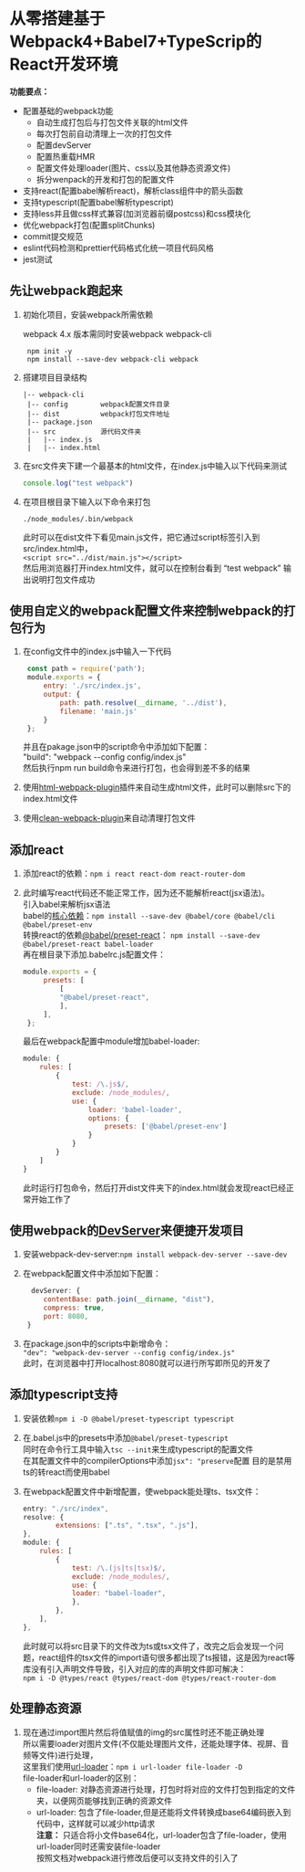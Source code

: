 # 从零搭建基于Webpack4+Babel7+TypeScrip的React开发环境  

**功能要点：**  

- 配置基础的webpack功能  
  - 自动生成打包后与打包文件关联的html文件  
  - 每次打包前自动清理上一次的打包文件  
  - 配置devServer  
  - 配置热重载HMR  
  - 配置文件处理loader(图片、css以及其他静态资源文件)  
  - 拆分wenpack的开发和打包的配置文件
- 支持react(配置babel解析react)，解析class组件中的箭头函数
- 支持typescript(配置babel解析typescript)  
- 支持less并且做css样式兼容(加浏览器前缀postcss)和css模块化  
- 优化webpack打包(配置splitChunks)  
- commit提交规范  
- eslint代码检测和prettier代码格式化统一项目代码风格  
- jest测试

## 先让webpack跑起来  

1. 初始化项目，安装webpack所需依赖

    webpack 4.x 版本需同时安装webpack webpack-cli  

   ```  shell
    npm init -y
    npm install --save-dev webpack-cli webpack  
   ```

2. 搭建项目目录结构  

   ``` text
   |-- webpack-cli
    |-- config        webpack配置文件目录
    |-- dist          webpack打包文件地址
    |-- package.json
    |-- src           源代码文件夹
    |   |-- index.js
    |   |-- index.html

   ```

3. 在src文件夹下建一个最基本的html文件，在index.js中输入以下代码来测试  

    ``` JavaScript
    console.log("test webpack")
    ```  

4. 在项目根目录下输入以下命令来打包  

   ``` shell
   ./node_modules/.bin/webpack
   ```

    此时可以在dist文件下看见main.js文件，把它通过script标签引入到src/index.html中，  
   `<script src="../dist/main.js"></script>`  
   然后用浏览器打开index.html文件，就可以在控制台看到 “test webpack” 输出说明打包文件成功  

## 使用自定义的webpack配置文件来控制webpack的打包行为  

1. 在config文件中的index.js中输入一下代码  

   ``` JavaScript
    const path = require('path');
    module.exports = {
        entry: './src/index.js',
        output: {
            path: path.resolve(__dirname, '../dist'),
            filename: 'main.js'
        }
    };
   ```

    并且在pakage.json中的script命令中添加如下配置：  
    "build": "webpack --config config/index.js"  
    然后执行npm run build命令来进行打包，也会得到差不多的结果

2. 使用[html-webpack-plugin](https://www.webpackjs.com/plugins/html-webpack-plugin/)插件来自动生成html文件，此时可以删除src下的index.html文件  

3. 使用[clean-webpack-plugin](https://github.com/johnagan/clean-webpack-plugin)来自动清理打包文件  

## 添加react  

1. 添加react的依赖：`npm i react react-dom react-router-dom`  

2. 此时编写react代码还不能正常工作，因为还不能解析react(jsx语法)。  
   引入babel来解析jsx语法  
   babel的[核心依赖](https://babeljs.io/docs/en/usage)：`npm install --save-dev @babel/core @babel/cli @babel/preset-env`  
   转换react的依赖[@babel/preset-react](https://babeljs.io/docs/en/babel-preset-react#babelrcjs)： `npm install --save-dev @babel/preset-react babel-loader`  
   再在根目录下添加.babelrc.js配置文件：  

   ``` javascript
   module.exports = {
        presets: [
            [
            "@babel/preset-react",
            ],
        ],
    };
   ```

   最后在webpack配置中module增加babel-loader:  

    ``` javascript
    module: {
        rules: [
            {
                test: /\.js$/,
                exclude: /node_modules/,
                use: {
                    loader: 'babel-loader',
                    options: {
                        presets: ['@babel/preset-env']
                    }
                }
            }
        ]
    }
    ```

    此时运行打包命令，然后打开dist文件夹下的index.html就会发现react已经正常开始工作了  

## 使用webpack的[DevServer](https://github.com/webpack/webpack-dev-server)来便捷开发项目  

1. 安装webpack-dev-server:`npm install webpack-dev-server --save-dev`  

2. 在webpack配置文件中添加如下配置：  

   ``` JavaScript
     devServer: {
        contentBase: path.join(__dirname, "dist"),
        compress: true,
        port: 8080,
    }
    ```

3. 在package.json中的scripts中新增命令：  
`"dev": "webpack-dev-server --config config/index.js"`  
此时，在浏览器中打开localhost:8080就可以进行所写即所见的开发了

## 添加typescript支持  

1. 安装依赖`npm i -D @babel/preset-typescript typescript`  

2. 在.babel.js中的presets中添加`@babel/preset-typescript`  
    同时在命令行工具中输入`tsc --init`来生成typescript的配置文件  
    在其配置文件中的compilerOptions中添加`jsx": "preserve`配置
    目的是禁用ts的转react而使用babel

3. 在webpack配置文件中新增配置，使webpack能处理ts、tsx文件：  

    ``` javascript
    entry: "./src/index",
    resolve: {
            extensions: [".ts", ".tsx", ".js"],
    },
    module: {
        rules: [
            {
                test: /\.(js|ts|tsx)$/,
                exclude: /node_modules/,
                use: {
                loader: "babel-loader",
                },
            },
        ],
    },
    ```

    此时就可以将src目录下的文件改为ts或tsx文件了，改完之后会发现一个问题，react组件的tsx文件的import语句很多都出现了ts报错，这是因为react等库没有引入声明文件导致，引入对应的库的声明文件即可解决：  
    `npm i -D @types/react @types/react-dom @types/react-router-dom`

## 处理静态资源  

1. 现在通过import图片然后将值赋值的img的src属性时还不能正确处理  
    所以需要loader对图片文件(不仅能处理图片文件，还能处理字体、视屏、音频等文件)进行处理，  
    这里我们使用[url-loader](https://github.com/webpack-contrib/url-loader)：`npm i url-loader file-loader -D`  
    file-loader和url-loader的区别：  
    - file-loader: 对静态资源进行处理，打包时将对应的文件打包到指定的文件夹，以便网页能够找到正确的资源文件  
    - url-loader: 包含了file-loader,但是还能将文件转换成base64编码嵌入到代码中，这样就可以减少http请求  
    **注意：** 只适合将小文件base64化，url-loader包含了file-loader，使用url-loader同时还需安装file-loader  
    按照文档对webpack进行修改后便可以支持文件的引入了
